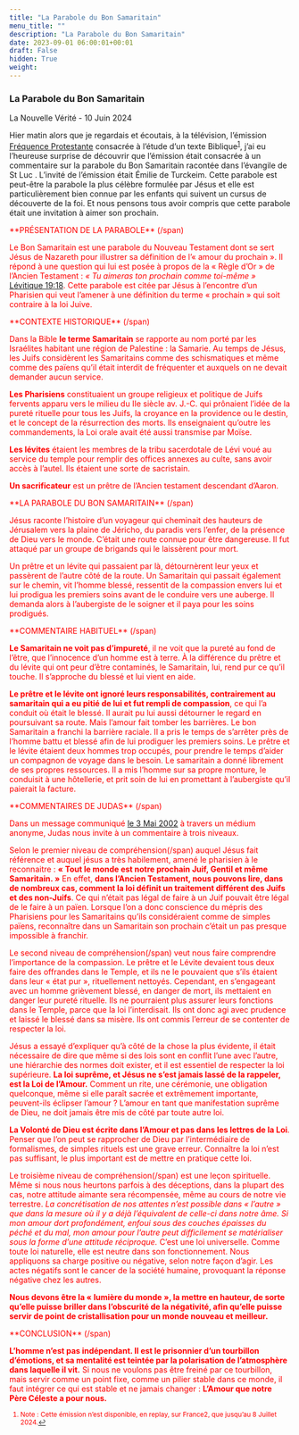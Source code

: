 ```yaml
---
title: "La Parabole du Bon Samaritain"
menu_title: ""
description: "La Parabole du Bon Samaritain"
date: 2023-09-01 06:00:01+00:01
draft: False
hidden: True
weight:
---
```

### La Parabole du Bon Samaritain

La Nouvelle Vérité - 10 Juin 2024

Hier matin alors que je regardais et écoutais, à la télévision, l’émission [Fréquence Protestante](https://www.france.tv/france-2/presence-protestante/6040263-emission-du-dimanche-9-juin-2024.html) consacrée à l’étude d’un texte Biblique<sup id="a1">[1](#f1)</sup>, j’ai eu l’heureuse surprise de découvrir que l’émission était consacrée à un commentaire sur la parabole du Bon Samaritain racontée dans l’évangile de St Luc . L’invité de l’émission était Émilie de Turckeim. Cette parabole est peut-être la parabole la plus célèbre formulée par Jésus et elle est particulièrement bien connue par les enfants qui suivent un cursus de découverte de la foi. Et nous pensons tous avoir compris que cette parabole était une invitation à aimer son prochain.

<span style="color:red">
**PRÉSENTATION DE LA PARABOLE**
(/span)

Le Bon Samaritain est une parabole du Nouveau Testament dont se sert Jésus de Nazareth pour illustrer sa définition de l’« amour du prochain ». Il répond à une question qui lui est posée à propos de la « Règle d’Or » de l’Ancien Testament : *« Tu aimeras ton prochain comme toi-même »* [Lévitique 19:18](https://saintebible.com/leviticus/19-18.htm). Cette parabole est citée par Jésus à l’encontre d’un Pharisien qui veut l’amener à une définition du terme « prochain » qui soit contraire à la loi Juive.

<span style="color:red">
**CONTEXTE HISTORIQUE** 
(/span)

Dans la Bible **le terme Samaritain** se rapporte au nom porté par les Israélites habitant une région de Palestine : la Samarie. Au temps de Jésus, les Juifs considèrent les Samaritains comme des schismatiques et même comme des païens qu’il était interdit de fréquenter et auxquels on ne devait demander aucun service.

**Les Pharisiens** constituaient un groupe religieux et politique de Juifs fervents apparu vers le milieu du IIe siècle av. J.-C. qui prônaient l’idée de la pureté rituelle pour tous les Juifs, la croyance en la providence ou le destin, et le concept de la résurrection des morts. Ils enseignaient qu’outre les commandements, la Loi orale avait été aussi transmise par Moïse.

**Les lévites** étaient les membres de la tribu sacerdotale de Lévi voué au service du temple pour remplir des offices annexes au culte, sans avoir accès à l’autel. Ils étaient une sorte de sacristain.

**Un sacrificateur** est un prêtre de l’Ancien testament descendant d’Aaron.

<span style="color:red">
**LA PARABOLE DU BON SAMARITAIN**
(/span) 

Jésus raconte l’histoire d’un voyageur qui cheminait des hauteurs de Jérusalem vers la plaine de Jéricho, du paradis vers l’enfer, de la présence de Dieu vers le monde. C’était une route connue pour être dangereuse. Il fut attaqué par un groupe de brigands qui le laissèrent pour mort.

Un prêtre et un lévite qui passaient par là, détournèrent leur yeux et passèrent de l’autre côté de la route. Un Samaritain qui passait également sur le chemin, vit l’homme blessé, ressentit de la compassion envers lui et lui prodigua les premiers soins avant de le conduire vers une auberge. Il demanda alors à l’aubergiste de le soigner et il paya pour les soins prodigués.

<span style="color:red">
**COMMENTAIRE HABITUEL** 
(/span)

**Le Samaritain ne voit pas d’impureté**, il ne voit que la pureté au fond de l’être, que l’innocence d’un homme est à terre. À la différence du prêtre et du lévite qui ont peur d’être contaminés, le Samaritain, lui, rend pur ce qu’il touche. Il s’approche du blessé et lui vient en aide.

**Le prêtre et le lévite ont ignoré leurs responsabilités, contrairement au samaritain qui a eu pitié de lui et fut rempli de compassion**, ce qui l’a conduit où était le blessé. Il aurait pu lui aussi détourner le regard en poursuivant sa route. Mais l’amour fait tomber les barrières. Le bon Samaritain a franchi la barrière raciale. Il a pris le temps de s’arrêter près de l’homme battu et blessé afin de lui prodiguer les premiers soins. Le prêtre et le lévite étaient deux hommes trop occupés, pour prendre le temps d’aider un compagnon de voyage dans le besoin. Le samaritain a donné librement de ses propres ressources. Il a mis l’homme sur sa propre monture, le conduisit à une hôtellerie, et prit soin de lui en promettant à l’aubergiste qu’il paierait la facture.

<span style="color:red">
**COMMENTAIRES DE JUDAS**
(/span)

Dans un message communiqué [le 3 Mai 2002](/fr-contemporary-messages/fr-contemporary-messages-by-date-order\fr-contemporary-messages-2002/fr-2002-5-3-1-hr-judas/) à travers un médium anonyme, Judas nous invite à un commentaire à trois niveaux.

<span style="color:red">Selon le premier niveau de compréhension(/span) auquel Jésus fait référence et auquel jésus a très habilement, amené le pharisien à le reconnaitre : **« Tout le monde est notre prochain Juif, Gentil et même Samaritain. »** En effet, **dans l’Ancien Testament, nous pouvons lire, dans de nombreux cas, comment la loi définit un traitement différent des Juifs et des non-Juifs**. Ce qui n’était pas légal de faire à un Juif pouvait être légal de le faire à un païen. Lorsque l’on a donc conscience du mépris des Pharisiens pour les Samaritains qu’ils considéraient comme de simples païens, reconnaître dans un Samaritain son prochain c’était un pas presque impossible à franchir.

<span style="color:red">Le second niveau de compréhension(/span) veut nous faire comprendre l’importance de la compassion. Le prêtre et le Lévite devaient tous deux faire des offrandes dans le Temple, et ils ne le pouvaient que s’ils étaient dans leur « état pur », rituellement nettoyés. Cependant, en s’engageant avec un homme grièvement blessé, en danger de mort, ils mettaient en danger leur pureté rituelle. Ils ne pourraient plus assurer leurs fonctions dans le Temple, parce que la loi l’interdisait. Ils ont donc agi avec prudence et laissé le blessé dans sa misère. Ils ont commis l’erreur de se contenter de respecter la loi.

Jésus a essayé d’expliquer qu’à côté de la chose la plus évidente, il était nécessaire de dire que même si des lois sont en conflit l’une avec l’autre, une hiérarchie des normes doit exister, et il est essentiel de respecter la loi supérieure. **La loi suprême, et Jésus ne s’est jamais lassé de la rappeler, est la Loi de l’Amour.** Comment un rite, une cérémonie, une obligation quelconque, même si elle paraît sacrée et extrêmement importante, peuvent-ils éclipser l’amour ? L’amour en tant que manifestation suprême de Dieu, ne doit jamais être mis de côté par toute autre loi.

**La Volonté de Dieu est écrite dans l’Amour et pas dans les lettres de la Loi**. Penser que l’on peut se rapprocher de Dieu par l’intermédiaire de formalismes, de simples rituels est une grave erreur. Connaître la loi n’est pas suffisant, le plus important est de mettre en pratique cette loi.

<span style="color:red">Le troisième niveau de compréhension(/span) est une leçon spirituelle. Même si nous nous heurtons parfois à des déceptions, dans la plupart des cas, notre attitude aimante sera récompensée, même au cours de notre vie terrestre. *La concrétisation de nos attentes n’est possible dans « l’autre » que dans la mesure où il y a déjà l’équivalent de celle-ci dans notre âme. Si mon amour dort profondément, enfoui sous des couches épaisses du péché et du mal, mon amour pour l’autre peut difficilement se matérialiser sous la forme d’une attitude réciproque.* C’est une loi universelle. Comme toute loi naturelle, elle est neutre dans son fonctionnement. Nous appliquons sa charge positive ou négative, selon notre façon d’agir. Les actes négatifs sont le cancer de la société humaine, provoquant la réponse négative chez les autres.

**Nous devons être la « lumière du monde », la mettre en hauteur, de sorte qu’elle puisse briller dans l’obscurité de la négativité, afin qu’elle puisse servir de point de cristallisation pour un monde nouveau et meilleur.**

<span style="color:red">
**CONCLUSION**
(/span)

**L’homme n’est pas indépendant. Il est le prisonnier d’un tourbillon d’émotions, et sa mentalité est teintée par la polarisation de l’atmosphère dans laquelle il vit.** Si nous ne voulons pas être freiné par ce tourbillon, mais servir comme un point fixe, comme un pilier stable dans ce monde, il faut intégrer ce qui est stable et ne jamais changer : **L’Amour que notre Père Céleste a pour nous.**
<small>

1. <large id="f1"> Note : Cette émission n’est disponible, en replay, sur France2, que jusqu’au 8 Juillet 2024.[↩](#a1)


